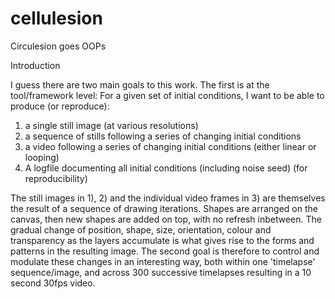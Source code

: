 # cellulesion
Circulesion goes OOPs

Introduction

I guess there are two main goals to this work.
The first is at the tool/framework level: 
For a given set of initial conditions, I want to be able to produce (or reproduce):
1) a single still image (at various resolutions)
2) a sequence of stills following a series of changing initial conditions
3) a video following a series of changing initial conditions (either linear or looping)
4) A logfile documenting all initial conditions (including noise seed) (for reproducibility)

The still images in 1), 2) and the individual video frames in 3) are themselves the result of a sequence of drawing iterations. Shapes are arranged on the canvas, then new shapes are added on top, with no refresh inbetween. The gradual change of position, shape, size, orientation, colour and transparency as the layers accumulate is what gives rise to the forms and patterns in the resulting image. The second goal is therefore to control and modulate these changes in an interesting way, both within one 'timelapse' sequence/image, and across 300 successive timelapses resulting in a 10 second 30fps video.
